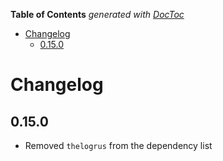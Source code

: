 <!-- START doctoc generated TOC please keep comment here to allow auto update -->
<!-- DON'T EDIT THIS SECTION, INSTEAD RE-RUN doctoc TO UPDATE -->
**Table of Contents**  *generated with [DocToc](https://github.com/thlorenz/doctoc)*

- [Changelog](#changelog)
  - [0.15.0](#0150)

<!-- END doctoc generated TOC please keep comment here to allow auto update -->

# Changelog

## 0.15.0

- Removed `thelogrus` from the dependency list
